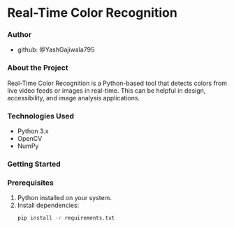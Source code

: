  # Real-Time Color Recognition

### Author
- github: @YashGajiwala795

### About the Project
Real-Time Color Recognition is a Python-based tool that detects colors from live video feeds or images in real-time. This can be helpful in design, accessibility, and image analysis applications.

### Technologies Used
- Python 3.x
- OpenCV
- NumPy

### Getting Started
### Prerequisites
1. Python installed on your system.
2. Install dependencies:
   ```bash
   pip install -r requirements.txt
